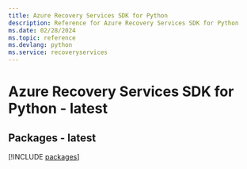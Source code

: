 ```yaml
---
title: Azure Recovery Services SDK for Python
description: Reference for Azure Recovery Services SDK for Python
ms.date: 02/28/2024
ms.topic: reference
ms.devlang: python
ms.service: recoveryservices
---
```

# Azure Recovery Services SDK for Python - latest
## Packages - latest
[!INCLUDE [packages](recovery-services-index.md)]